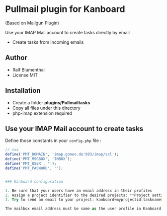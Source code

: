 Pullmail plugin for Kanboard
============================
(Based on Mailgun Plugin)

Use your IMAP Mail account to create tasks directly by email

- Create tasks from incoming emails

Author
------

- Ralf Blumenthal
- License MIT

Installation
------------

- Create a folder **plugins/Pullmailtasks**
- Copy all files under this directory
- php-imap extension required

Use your IMAP Mail account to create tasks
-------------------------------------------

Define those constants in your `config.php` file :

```php
// xxx
define('PMT_DOMAIN', 'imap.goneo.de:993/imap/ssl');
define('PMT_MSGBOX', 'INBOX');
define('PMT_USER', '');
define('PMT_PASWORD', '');


### Kanboard configuration

1. Be sure that your users have an email address in their profiles
2. Assign a project identifier to the desired projects: **Project settings > Edit**
3. Try to send an email to your project: kanboard+myprojectid:taskname@mydomain.tld

The mailbox email address must be same as the user profile in Kanboard and the user must be member of the project.
